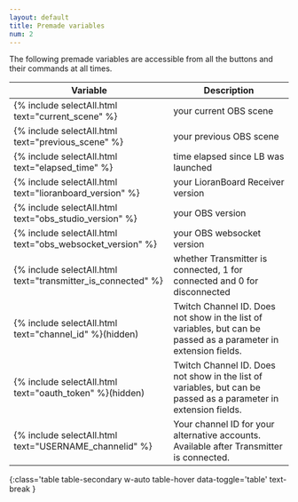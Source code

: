 ```yaml
---
layout: default
title: Premade variables
num: 2
---
```


The following premade variables are accessible from all the buttons and their commands at all times. 

| Variable | Description |
|-------|--------|
{% include selectAll.html text="current_scene" %} | your current OBS scene
{% include selectAll.html text="previous_scene" %} | your previous OBS scene
{% include selectAll.html text="elapsed_time" %} | time elapsed since LB was launched
{% include selectAll.html text="lioranboard_version" %} | your LioranBoard Receiver version
{% include selectAll.html text="obs_studio_version" %} | your OBS version
{% include selectAll.html text="obs_websocket_version" %} | your OBS websocket version
{% include selectAll.html text="transmitter_is_connected" %} | whether Transmitter is connected, 1 for connected and 0 for disconnected
{% include selectAll.html text="channel_id" %}(hidden) | Twitch Channel ID. Does not show in the list of variables, but can be passed as a parameter in extension fields.
{% include selectAll.html text="oauth_token" %}(hidden) | Twitch Channel ID. Does not show in the list of variables, but can be passed as a parameter in extension fields.
{% include selectAll.html text="USERNAME_channelid" %} | Your channel ID for your alternative accounts. Available after Transmitter is connected.
{:class='table table-secondary w-auto table-hover data-toggle='table' text-break }




